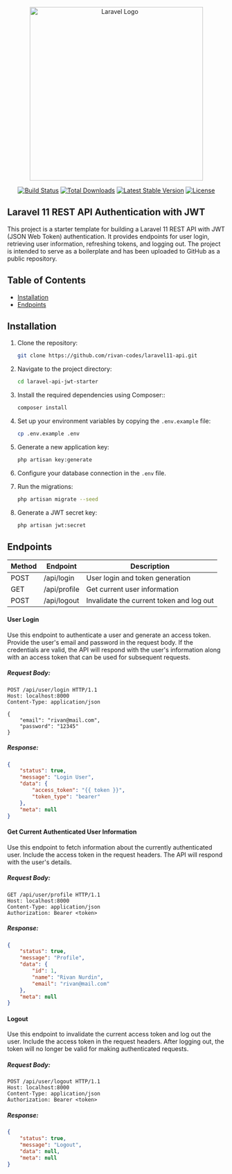 <p align="center"><a href="https://laravel.com" target="_blank"><img src="https://raw.githubusercontent.com/laravel/art/master/logo-lockup/5%20SVG/2%20CMYK/1%20Full%20Color/laravel-logolockup-cmyk-red.svg" width="400" alt="Laravel Logo"></a></p>

<p align="center">
<a href="https://github.com/laravel/framework/actions"><img src="https://github.com/laravel/framework/workflows/tests/badge.svg" alt="Build Status"></a>
<a href="https://packagist.org/packages/laravel/framework"><img src="https://img.shields.io/packagist/dt/laravel/framework" alt="Total Downloads"></a>
<a href="https://packagist.org/packages/laravel/framework"><img src="https://img.shields.io/packagist/v/laravel/framework" alt="Latest Stable Version"></a>
<a href="https://packagist.org/packages/laravel/framework"><img src="https://img.shields.io/packagist/l/laravel/framework" alt="License"></a>
</p>

## Laravel 11 REST API Authentication with JWT

This project is a starter template for building a Laravel 11 REST API with JWT (JSON Web Token) authentication. It provides endpoints for user login, retrieving user information, refreshing tokens, and logging out. The project is intended to serve as a boilerplate and has been uploaded to GitHub as a public repository.

## Table of Contents

- [Installation](#installation)
- [Endpoints](#endpoints)

## Installation

1. Clone the repository:
   ```bash
   git clone https://github.com/rivan-codes/laravel11-api.git
    ```

2. Navigate to the project directory:
    ```bash
    cd laravel-api-jwt-starter
    ```
3. Install the required dependencies using Composer::

   ```bash
   composer install
    ```
4. Set up your environment variables by copying the `.env.example` file:
   ```bash
   cp .env.example .env
    ```

5. Generate a new application key:
    ```bash
    php artisan key:generate
    ```
6. Configure your database connection in the `.env` file.
7. Run the migrations:
    ```bash
    php artisan migrate --seed
    ```
8. Generate a JWT secret key:

   ```bash
   php artisan jwt:secret
    ```
## Endpoints

| Method   |      Endpoint      |  Description                             |
|----------|--------------------|------------------------------------------|
| POST     | /api/login         | User login and token generation          |
| GET      | /api/profile       | Get current user information             |
| POST     | /api/logout	    | Invalidate the current token and log out |

#### User Login
Use this endpoint to authenticate a user and generate an access token. Provide the user's email and password in the request body. If the credentials are valid, the API will respond with the user's information along with an access token that can be used for subsequent requests.

##### Request Body:
```http
POST /api/user/login HTTP/1.1
Host: localhost:8000
Content-Type: application/json

{
    "email": "rivan@mail.com",
    "password": "12345"
}
```

##### Response:
```json
{
    "status": true,
    "message": "Login User",
    "data": {
        "access_token": "{{ token }}",
        "token_type": "bearer"
    },
    "meta": null
}
```

#### Get Current Authenticated User Information
Use this endpoint to fetch information about the currently authenticated user. Include the access token in the request headers. The API will respond with the user's details.

##### Request Body:
```http
GET /api/user/profile HTTP/1.1
Host: localhost:8000
Content-Type: application/json
Authorization: Bearer <token>
```

##### Response:
```json
{
    "status": true,
    "message": "Profile",
    "data": {
        "id": 1,
        "name": "Rivan Nurdin",
        "email": "rivan@mail.com"
    },
    "meta": null
}
```

#### Logout
Use this endpoint to invalidate the current access token and log out the user. Include the access token in the request headers. After logging out, the token will no longer be valid for making authenticated requests.

##### Request Body:
```http
POST /api/user/logout HTTP/1.1
Host: localhost:8000
Content-Type: application/json
Authorization: Bearer <token>
```

##### Response:
```json
{
    "status": true,
    "message": "Logout",
    "data": null,
    "meta": null
}
```
